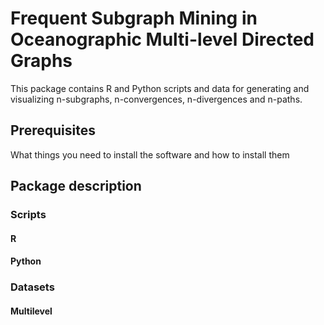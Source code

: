 # Frequent Subgraph Mining in Oceanographic Multi-level Directed Graphs

This package contains R and Python scripts and data for generating and visualizing n-subgraphs, n-convergences, n-divergences and n-paths.

## Prerequisites

What things you need to install the software and how to install them

## Package description

### Scripts

#### R

#### Python

### Datasets

#### Multilevel

